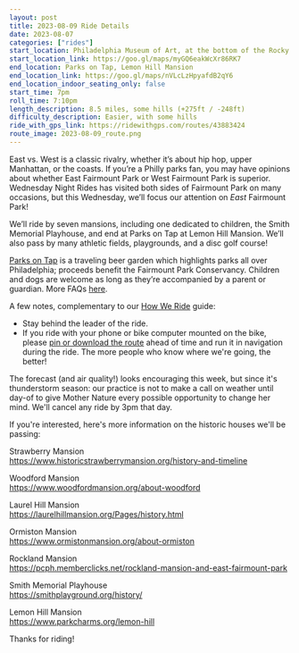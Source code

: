 ```yaml
---
layout: post
title: 2023-08-09 Ride Details
date: 2023-08-07
categories: ["rides"]
start_location: Philadelphia Museum of Art, at the bottom of the Rocky Steps
start_location_link: https://goo.gl/maps/myGQ6eakWcXr86RK7
end_location: Parks on Tap, Lemon Hill Mansion
end_location_link: https://goo.gl/maps/nVLcLzHpyafdB2qY6
end_location_indoor_seating_only: false
start_time: 7pm
roll_time: 7:10pm
length_description: 8.5 miles, some hills (+275ft / -248ft)
difficulty_description: Easier, with some hills
ride_with_gps_link: https://ridewithgps.com/routes/43883424
route_image: 2023-08-09_route.png
---
```


East vs. West is a classic rivalry, whether it’s about hip hop, upper Manhattan, or the coasts. If you’re a Philly parks fan, you may have opinions about whether East Fairmount Park or West Fairmount Park is superior. Wednesday Night Rides has visited both sides of Fairmount Park on many occasions, but this Wednesday, we’ll focus our attention on _East_ Fairmount Park!

We’ll ride by seven mansions, including one dedicated to children, the Smith Memorial Playhouse, and end at Parks on Tap at Lemon Hill Mansion. We’ll also pass by many athletic fields, playgrounds, and a disc golf course!

[Parks on Tap](https://www.parksontap.com/) is a traveling beer garden which highlights parks all over Philadelphia; proceeds benefit the Fairmount Park Conservancy. Children and dogs are welcome as long as they’re accompanied by a parent or guardian. More FAQs [here](https://www.parksontap.com/faqs).

A few notes, complementary to our [How We Ride](https://wednightrides.org/how-we-ride/) guide:

* Stay behind the leader of the ride.
* If you ride with your phone or bike computer mounted on the bike, please [pin or download the route](https://ridewithgps.com/routes/43883424) ahead of time and run it in navigation during the ride. The more people who know where we're going, the better!

The forecast (and air quality!) looks encouraging this week, but since it's thunderstorm season: our practice is not to make a call on weather until day-of to give Mother Nature every possible opportunity to change her mind. We'll cancel any ride by 3pm that day.

If you're interested, here's more information on the historic houses we'll be passing:

Strawberry Mansion  
https://www.historicstrawberrymansion.org/history-and-timeline 

Woodford Mansion  
https://www.woodfordmansion.org/about-woodford 

Laurel Hill Mansion  
https://laurelhillmansion.org/Pages/history.html 

Ormiston Mansion  
https://www.ormistonmansion.org/about-ormiston 

Rockland Mansion  
https://pcph.memberclicks.net/rockland-mansion-and-east-fairmount-park 

Smith Memorial Playhouse  
https://smithplayground.org/history/ 

Lemon Hill Mansion  
https://www.parkcharms.org/lemon-hill 

Thanks for riding!
